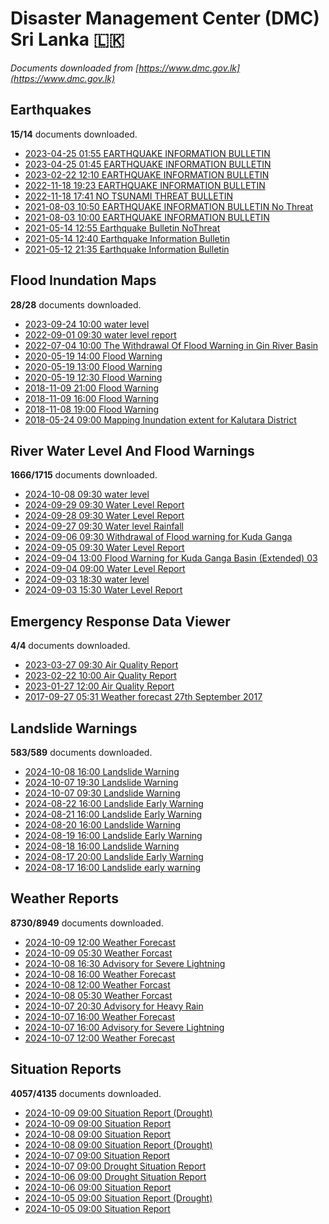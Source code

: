 # Disaster Management Center (DMC) Sri Lanka :sri_lanka:

*Documents downloaded from [https://www.dmc.gov.lk](https://www.dmc.gov.lk)*

## Earthquakes

**15/14** documents downloaded.

* [2023-04-25 01:55 EARTHQUAKE INFORMATION BULLETIN](data/earthquakes/20230425.0155.earthquake-information-bulletin.pdf)
* [2023-04-25 01:45 EARTHQUAKE INFORMATION BULLETIN](data/earthquakes/20230425.0145.earthquake-information-bulletin.pdf)
* [2023-02-22 12:10 EARTHQUAKE INFORMATION BULLETIN](data/earthquakes/20230222.1210.earthquake-information-bulletin.pdf)
* [2022-11-18 19:23 EARTHQUAKE INFORMATION BULLETIN](data/earthquakes/20221118.1923.earthquake-information-bulletin.pdf)
* [2022-11-18 17:41 NO TSUNAMI THREAT BULLETIN](data/earthquakes/20221118.1741.no-tsunami-threat-bulletin.pdf)
* [2021-08-03 10:50 EARTHQUAKE INFORMATION BULLETIN No Threat](data/earthquakes/20210803.1050.earthquake-information-bulletin-no-threat.pdf)
* [2021-08-03 10:00 EARTHQUAKE INFORMATION BULLETIN](data/earthquakes/20210803.1000.earthquake-information-bulletin.pdf)
* [2021-05-14 12:55 Earthquake Bulletin NoThreat](data/earthquakes/20210514.1255.earthquake-bulletin-nothreat.pdf)
* [2021-05-14 12:40 Earthquake Information Bulletin](data/earthquakes/20210514.1240.earthquake-information-bulletin.pdf)
* [2021-05-12 21:35 Earthquake Information Bulletin](data/earthquakes/20210512.2135.earthquake-information-bulletin.pdf)

## Flood Inundation Maps

**28/28** documents downloaded.

* [2023-09-24 10:00 water level](data/flood-inundation-maps/20230924.1000.water-level.pdf)
* [2022-09-01 09:30 water level report](data/flood-inundation-maps/20220901.0930.water-level-report.pdf)
* [2022-07-04 10:00 The Withdrawal Of Flood Warning in Gin River Basin](data/flood-inundation-maps/20220704.1000.the-withdrawal-of-flood-warning-in-gin-river-basin.pdf)
* [2020-05-19 14:00 Flood Warning](data/flood-inundation-maps/20200519.1400.flood-warning.pdf)
* [2020-05-19 13:00 Flood Warning](data/flood-inundation-maps/20200519.1300.flood-warning.pdf)
* [2020-05-19 12:30 Flood Warning](data/flood-inundation-maps/20200519.1230.flood-warning.pdf)
* [2018-11-09 21:00 Flood Warning](data/flood-inundation-maps/20181109.2100.flood-warning.PDF)
* [2018-11-09 16:00 Flood Warning](data/flood-inundation-maps/20181109.1600.flood-warning.PDF)
* [2018-11-08 19:00 Flood Warning](data/flood-inundation-maps/20181108.1900.flood-warning.PDF)
* [2018-05-24 09:00 Mapping Inundation extent for Kalutara District](data/flood-inundation-maps/20180524.0900.mapping-inundation-extent-for-kalutara-district.pdf)

## River Water Level And Flood Warnings

**1666/1715** documents downloaded.

* [2024-10-08 09:30 water level](data/river-water-level-and-flood-warnings/20241008.0930.water-level.jpg)
* [2024-09-29 09:30 Water Level Report](data/river-water-level-and-flood-warnings/20240929.0930.water-level-report.jpg)
* [2024-09-28 09:30 Water Level Report](data/river-water-level-and-flood-warnings/20240928.0930.water-level-report.jpg)
* [2024-09-27 09:30 Water level  Rainfall](data/river-water-level-and-flood-warnings/20240927.0930.water-level-rainfall.jpg)
* [2024-09-06 09:30 Withdrawal of Flood warning for Kuda Ganga](data/river-water-level-and-flood-warnings/20240906.0930.withdrawal-of-flood-warning-for-kuda-ganga.pdf)
* [2024-09-05 09:30 Water Level Report](data/river-water-level-and-flood-warnings/20240905.0930.water-level-report.jpg)
* [2024-09-04 13:00 Flood Warning for Kuda Ganga Basin (Extended) 03](data/river-water-level-and-flood-warnings/20240904.1300.flood-warning-for-kuda-ganga-basin-extended-03.pdf)
* [2024-09-04 09:00 Water Level Report](data/river-water-level-and-flood-warnings/20240904.0900.water-level-report.jpg)
* [2024-09-03 18:30 water level](data/river-water-level-and-flood-warnings/20240903.1830.water-level.jpg)
* [2024-09-03 15:30 Water Level Report](data/river-water-level-and-flood-warnings/20240903.1530.water-level-report.jpg)

## Emergency Response Data Viewer

**4/4** documents downloaded.

* [2023-03-27 09:30 Air Quality Report](data/emergency-response-data-viewer/20230327.0930.air-quality-report.pdf)
* [2023-02-22 10:00 Air Quality Report](data/emergency-response-data-viewer/20230222.1000.air-quality-report.pdf)
* [2023-01-27 12:00 Air Quality Report](data/emergency-response-data-viewer/20230127.1200.air-quality-report.pdf)
* [2017-09-27 05:31 Weather forecast 27th September 2017](data/emergency-response-data-viewer/20170927.0531.weather-forecast-27th-september-2017.pdf)

## Landslide Warnings

**583/589** documents downloaded.

* [2024-10-08 16:00 Landslide Warning](data/landslide-warnings/20241008.1600.landslide-warning.pdf)
* [2024-10-07 19:30 Landslide Warning](data/landslide-warnings/20241007.1930.landslide-warning.pdf)
* [2024-10-07 09:30 Landslide Warning](data/landslide-warnings/20241007.0930.landslide-warning.pdf)
* [2024-08-22 16:00 Landslide Early Warning](data/landslide-warnings/20240822.1600.landslide-early-warning.pdf)
* [2024-08-21 16:00 Landslide Early Warning](data/landslide-warnings/20240821.1600.landslide-early-warning.pdf)
* [2024-08-20 16:00 Landslide Warning](data/landslide-warnings/20240820.1600.landslide-warning.pdf)
* [2024-08-19 16:00 Landslide Early Warning](data/landslide-warnings/20240819.1600.landslide-early-warning.pdf)
* [2024-08-18 16:00 Landslide Warning](data/landslide-warnings/20240818.1600.landslide-warning.pdf)
* [2024-08-17 20:00 Landslide Early Warning](data/landslide-warnings/20240817.2000.landslide-early-warning.pdf)
* [2024-08-17 16:00 Landslide early warning](data/landslide-warnings/20240817.1600.landslide-early-warning.pdf)

## Weather Reports

**8730/8949** documents downloaded.

* [2024-10-09 12:00 Weather Forecast](data/weather-reports/20241009.1200.weather-forecast.pdf)
* [2024-10-09 05:30 Weather Forcast](data/weather-reports/20241009.0530.weather-forcast.pdf)
* [2024-10-08 16:30 Advisory for Severe Lightning](data/weather-reports/20241008.1630.advisory-for-severe-lightning.pdf)
* [2024-10-08 16:00 Weather Forecast](data/weather-reports/20241008.1600.weather-forecast.pdf)
* [2024-10-08 12:00 Weather Forcast](data/weather-reports/20241008.1200.weather-forcast.pdf)
* [2024-10-08 05:30 Weather Forcast](data/weather-reports/20241008.0530.weather-forcast.pdf)
* [2024-10-07 20:30 Advisory for Heavy Rain](data/weather-reports/20241007.2030.advisory-for-heavy-rain.pdf)
* [2024-10-07 16:00 Weather Forecast](data/weather-reports/20241007.1600.weather-forecast.pdf)
* [2024-10-07 16:00 Advisory for Severe Lightning](data/weather-reports/20241007.1600.advisory-for-severe-lightning.pdf)
* [2024-10-07 12:00 Weather Forecast](data/weather-reports/20241007.1200.weather-forecast.pdf)

## Situation Reports

**4057/4135** documents downloaded.

* [2024-10-09 09:00 Situation Report (Drought)](data/situation-reports/20241009.0900.situation-report-drought.pdf)
* [2024-10-09 09:00 Situation Report](data/situation-reports/20241009.0900.situation-report.pdf)
* [2024-10-08 09:00 Situation Report](data/situation-reports/20241008.0900.situation-report.pdf)
* [2024-10-08 09:00 Situation Report (Drought)](data/situation-reports/20241008.0900.situation-report-drought.pdf)
* [2024-10-07 09:00 Situation Report](data/situation-reports/20241007.0900.situation-report.pdf)
* [2024-10-07 09:00 Drought Situation Report](data/situation-reports/20241007.0900.drought-situation-report.pdf)
* [2024-10-06 09:00 Drought Situation Report](data/situation-reports/20241006.0900.drought-situation-report.pdf)
* [2024-10-06 09:00 Situation Report](data/situation-reports/20241006.0900.situation-report.pdf)
* [2024-10-05 09:00 Situation Report (Drought)](data/situation-reports/20241005.0900.situation-report-drought.pdf)
* [2024-10-05 09:00 Situation Report](data/situation-reports/20241005.0900.situation-report.pdf)
